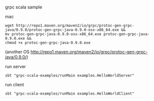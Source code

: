 grpc scala sample

mac

```
wget http://repo1.maven.org/maven2/io/grpc/protoc-gen-grpc-java/0.9.0/protoc-gen-grpc-java-0.9.0-osx-x86_64.exe &&
mv protoc-gen-grpc-java-0.9.0-osx-x86_64.exe protoc-gen-grpc-java-0.9.0.exe &&
chmod +x protoc-gen-grpc-java-0.9.0.exe
```

(another OS <http://repo1.maven.org/maven2/io/grpc/protoc-gen-grpc-java/0.9.0/>)



run server

```
sbt "grpc-scala-examples/runMain examples.HelloWorldServer"
```


run client

```
sbt "grpc-scala-examples/runMain examples.HelloWorldClient"
```
